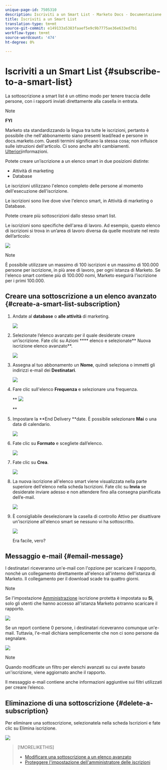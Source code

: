 ```yaml
---
unique-page-id: 7505310
description: Iscriviti a un Smart List - Marketo Docs - Documentazione prodotto
title: Iscriviti a un Smart List
translation-type: tm+mt
source-git-commit: e149133a5383faaef5e9c9b7775ae36e633ed7b1
workflow-type: tm+mt
source-wordcount: '474'
ht-degree: 0%

---
```



# Iscriviti a un Smart List {#subscribe-to-a-smart-list}

La sottoscrizione a smart list è un ottimo modo per tenere traccia delle persone, con i rapporti inviati direttamente alla casella in entrata.

>[!NOTE]
>
>**FYI**
>
>Marketo sta standardizzando la lingua tra tutte le iscrizioni, pertanto è possibile che nell&#39;abbonamento siano presenti lead/lead e persone in docs.marketo.com. Questi termini significano la stessa cosa; non influisce sulle istruzioni dell&#39;articolo. Ci sono anche altri cambiamenti. [Ulteriori](http://docs.marketo.com/display/DOCS/Updates+to+Marketo+Terminology)informazioni.

Potete creare un’iscrizione a un elenco smart in due posizioni distinte:

* Attività di marketing
* Database

Le iscrizioni utilizzano l&#39;elenco completo delle persone al momento dell&#39;esecuzione dell&#39;iscrizione.

Le iscrizioni sono live dove vive l&#39;elenco smart, in Attività di marketing o Database.

Potete creare più sottoscrizioni dallo stesso smart list.

Le iscrizioni sono specifiche dell&#39;area di lavoro. Ad esempio, questo elenco di iscrizioni si trova in un’area di lavoro diversa da quelle mostrate nel resto dell’articolo:

![](assets/one.png)

>[!NOTE]
>
>È possibile utilizzare un massimo di 100 iscrizioni e un massimo di 100.000 persone per iscrizione, in più aree di lavoro, per ogni istanza di Marketo. Se l&#39;elenco smart contiene più di 100.000 nomi, Marketo eseguirà l&#39;iscrizione per i primi 100.000.

## Creare una sottoscrizione a un elenco avanzato {#create-a-smart-list-subscription}

1. Andate al **database** o **alle attività** di marketing.

   ![](assets/db.png)

1. Selezionate l’elenco avanzato per il quale desiderate creare un’iscrizione. Fate clic su Azioni **** elenco e selezionate** Nuova iscrizione elenco avanzato**.

   ![](assets/three.png)

1. Assegna al tuo abbonamento un **Nome**, quindi seleziona o immetti gli indirizzi e-mail dei **Destinatari**.

   ![](assets/image2015-9-14-13-3a18-3a38.png)

1. Fare clic sull&#39;elenco **Frequenza** e selezionare una frequenza.

   ** ![](assets/image2015-9-14-13-3a21-3a21.png)

   **

1. Impostare la **End Delivery **date. È possibile selezionare **Mai** o una data di calendario.

   ![](assets/image2015-9-14-13-3a23-3a37.png)

1. Fate clic su **Formato** e scegliete dall’elenco.

   ![](assets/image2015-9-14-13-3a25-3a25.png)

1. Fate clic su **Crea**.

   ![](assets/image2015-9-11-15-3a58-3a4.png)

1. La nuova iscrizione all&#39;elenco smart viene visualizzata nella parte superiore dell&#39;elenco nella scheda Iscrizioni. Fate clic su **Invia** se desiderate inviare adesso e non attendere fino alla consegna pianificata dell’e-mail.

   ![](assets/eight.png)

1. È consigliabile deselezionare la casella di controllo Attivo per disattivare un&#39;iscrizione all&#39;elenco smart se nessuno vi ha sottoscritto.

   ![](assets/nine.png)

   Era facile, vero?

## Messaggio e-mail {#email-message}

I destinatari riceveranno un&#39;e-mail con l&#39;opzione per scaricare il rapporto, nonché un collegamento direttamente all&#39;elenco all&#39;interno dell&#39;istanza di Marketo. Il collegamento per il download scade tra quattro giorni.

>[!NOTE]
>
>Se l&#39;impostazione [Amministrazione](secure-the-subscription-admin-setting.md) iscrizione protetta è impostata su **Sì**, solo gli utenti che hanno accesso all&#39;istanza Marketo potranno scaricare il rapporto.

![](assets/image2015-4-17-15-3a46-3a47.png)

Se un report contiene 0 persone, i destinatari riceveranno comunque un&#39;e-mail. Tuttavia, l&#39;e-mail dichiara semplicemente che non ci sono persone da segnalare.

![](assets/image2015-4-17-16-3a11-3a8.png)

>[!NOTE]
>
>Quando modificate un filtro per elenchi avanzati su cui avete basato un&#39;iscrizione, viene aggiornato anche il rapporto.

Il messaggio e-mail contiene anche informazioni aggiuntive sui filtri utilizzati per creare l’elenco.

## Eliminazione di una sottoscrizione {#delete-a-subscription}

Per eliminare una sottoscrizione, selezionatela nella scheda Iscrizioni e fate clic su Elimina iscrizione.

![](assets/twelve.png)

>[!MORELIKETHIS]
>
>* [Modificare una sottoscrizione a un elenco avanzato](edit-a-smart-list-subscription.md)
>* [Proteggere l&#39;impostazione dell&#39;amministratore delle iscrizioni](secure-the-subscription-admin-setting.md)

>



